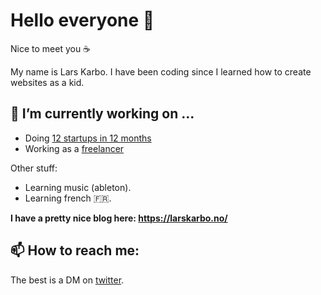# Hello everyone 👋

Nice to meet you ☕

My name is Lars Karbo. I have been coding since I learned how to create websites as a kid.

## 🔭 I’m currently working on ...

* Doing [12 startups in 12 months](https://larskarbo.no/12-startups-12-months)
* Working as a [freelancer](https://larskarbo.no/)

Other stuff:

* Learning music (ableton).
* Learning french 🇫🇷.


**I have a pretty nice blog here: https://larskarbo.no/**



## 📫 How to reach me:

The best is a DM on [twitter](https://twitter.com/larskarbo).


